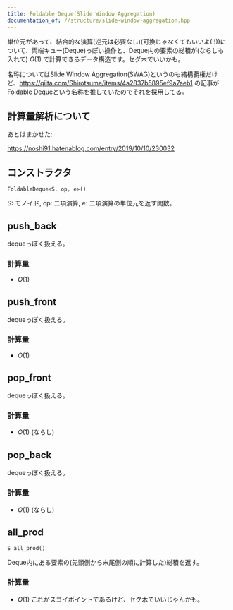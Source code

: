 ```yaml
---
title: Foldable Deque(Slide Window Aggregation)
documentation_of: //structure/slide-window-aggregation.hpp
---
```


単位元があって、結合的な演算(逆元は必要なし)(可換じゃなくてもいいよ(!!))について、両端キュー(Deque)っぽい操作と、Deque内の要素の総積が(ならしも入れて) $O(1)$ で計算できるデータ構造です。セグ木でいいかも。


名称についてはSlide Window Aggregation(SWAG)というのも結構覇権だけど、https://qiita.com/Shirotsume/items/4a2837b5895ef9a7aeb1 の記事がFoldable Dequeという名称を推していたのでそれを採用してる。

## 計算量解析について

あとはまかせた: 

https://noshi91.hatenablog.com/entry/2019/10/10/230032

## コンストラクタ
```
FoldableDeque<S, op, e>()
```
S: モノイド, op: 二項演算, e: 二項演算の単位元を返す関数。


## push_back
dequeっぽく扱える。
### 計算量
- $O(1)$

## push_front
dequeっぽく扱える。

### 計算量
- $O(1)$

## pop_front
dequeっぽく扱える。

### 計算量
- $O(1)$ (ならし)

## pop_back
dequeっぽく扱える。

### 計算量
- $O(1)$ (ならし)

## all_prod
```
S all_prod()
```

Deque内にある要素の(先頭側から末尾側の順に計算した)総積を返す。

### 計算量
- $O(1)$
これがスゴイポイントであるけど、セグ木でいいじゃんかも。